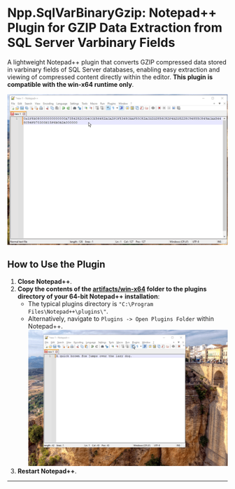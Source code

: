 # Npp.SqlVarBinaryGzip: Notepad++ Plugin for GZIP Data Extraction from SQL Server Varbinary Fields

A lightweight Notepad++ plugin that converts GZIP compressed data stored in varbinary fields of SQL Server databases, enabling easy extraction and viewing of compressed content directly within the editor. **This plugin is compatible with the win-x64 runtime only**.


![Npp.SqlVarBinaryGzip](./docs/Npp.SqlVarBinaryGzip.Plugin.gif)


## How to Use the Plugin

1. **Close Notepad++**.
2. **Copy the contents of the [artifacts/win-x64](./artifacts/win-x64/) folder to the plugins directory of your 64-bit Notepad++ installation**:
   - The typical plugins directory is `"C:\Program Files\Notepad++\plugins\"`.
   - Alternatively, navigate to `Plugins -> Open Plugins Folder` within Notepad++.
     ![OpenPluginsFolder.gif](./docs/OpenPluginsFolder.gif)
3. **Restart Notepad++**.

---